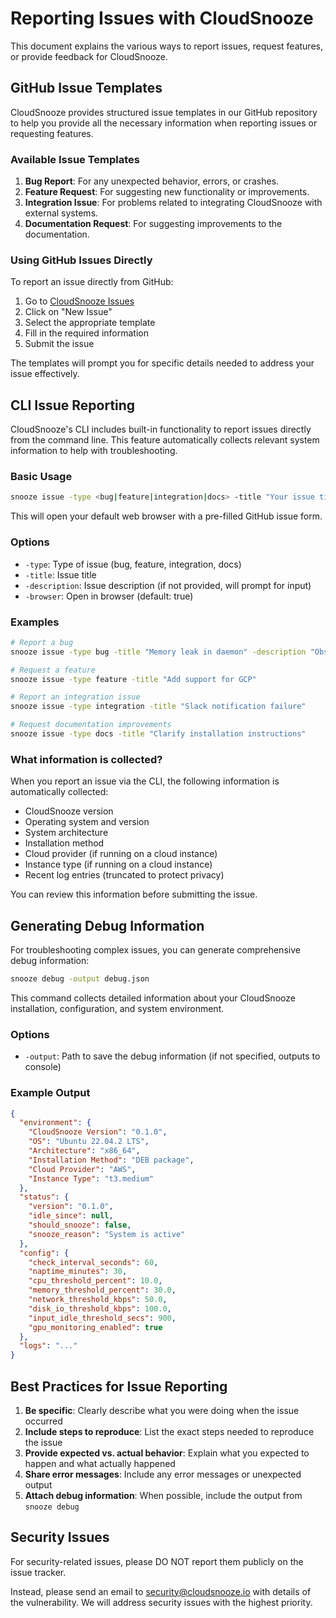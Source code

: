<!--
Copyright 2025 Scott Friedman and CloudSnooze Contributors
SPDX-License-Identifier: Apache-2.0
-->

# Reporting Issues with CloudSnooze

This document explains the various ways to report issues, request features, or provide feedback for CloudSnooze.

## GitHub Issue Templates

CloudSnooze provides structured issue templates in our GitHub repository to help you provide all the necessary information when reporting issues or requesting features.

### Available Issue Templates

1. **Bug Report**: For any unexpected behavior, errors, or crashes.
2. **Feature Request**: For suggesting new functionality or improvements.
3. **Integration Issue**: For problems related to integrating CloudSnooze with external systems.
4. **Documentation Request**: For suggesting improvements to the documentation.

### Using GitHub Issues Directly

To report an issue directly from GitHub:

1. Go to [CloudSnooze Issues](https://github.com/scttfrdmn/cloudsnooze/issues)
2. Click on "New Issue"
3. Select the appropriate template
4. Fill in the required information
5. Submit the issue

The templates will prompt you for specific details needed to address your issue effectively.

## CLI Issue Reporting

CloudSnooze's CLI includes built-in functionality to report issues directly from the command line. This feature automatically collects relevant system information to help with troubleshooting.

### Basic Usage

```bash
snooze issue -type <bug|feature|integration|docs> -title "Your issue title"
```

This will open your default web browser with a pre-filled GitHub issue form.

### Options

- `-type`: Type of issue (bug, feature, integration, docs)
- `-title`: Issue title
- `-description`: Issue description (if not provided, will prompt for input)
- `-browser`: Open in browser (default: true)

### Examples

```bash
# Report a bug
snooze issue -type bug -title "Memory leak in daemon" -description "Observed high memory usage"

# Request a feature
snooze issue -type feature -title "Add support for GCP"

# Report an integration issue
snooze issue -type integration -title "Slack notification failure"

# Request documentation improvements
snooze issue -type docs -title "Clarify installation instructions"
```

### What information is collected?

When you report an issue via the CLI, the following information is automatically collected:

- CloudSnooze version
- Operating system and version
- System architecture
- Installation method
- Cloud provider (if running on a cloud instance)
- Instance type (if running on a cloud instance)
- Recent log entries (truncated to protect privacy)

You can review this information before submitting the issue.

## Generating Debug Information

For troubleshooting complex issues, you can generate comprehensive debug information:

```bash
snooze debug -output debug.json
```

This command collects detailed information about your CloudSnooze installation, configuration, and system environment.

### Options

- `-output`: Path to save the debug information (if not specified, outputs to console)

### Example Output

```json
{
  "environment": {
    "CloudSnooze Version": "0.1.0",
    "OS": "Ubuntu 22.04.2 LTS",
    "Architecture": "x86_64",
    "Installation Method": "DEB package",
    "Cloud Provider": "AWS",
    "Instance Type": "t3.medium"
  },
  "status": {
    "version": "0.1.0",
    "idle_since": null,
    "should_snooze": false,
    "snooze_reason": "System is active"
  },
  "config": {
    "check_interval_seconds": 60,
    "naptime_minutes": 30,
    "cpu_threshold_percent": 10.0,
    "memory_threshold_percent": 30.0,
    "network_threshold_kbps": 50.0,
    "disk_io_threshold_kbps": 100.0,
    "input_idle_threshold_secs": 900,
    "gpu_monitoring_enabled": true
  },
  "logs": "..."
}
```

## Best Practices for Issue Reporting

1. **Be specific**: Clearly describe what you were doing when the issue occurred
2. **Include steps to reproduce**: List the exact steps needed to reproduce the issue
3. **Provide expected vs. actual behavior**: Explain what you expected to happen and what actually happened
4. **Share error messages**: Include any error messages or unexpected output
5. **Attach debug information**: When possible, include the output from `snooze debug`

## Security Issues

For security-related issues, please DO NOT report them publicly on the issue tracker.

Instead, please send an email to security@cloudsnooze.io with details of the vulnerability. We will address security issues with the highest priority.